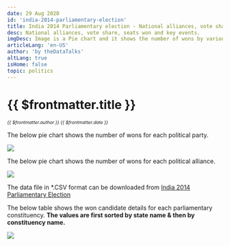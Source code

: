 ```yaml
---
date: 29 Aug 2020
id: 'india-2014-parliamentary-election'
title: India 2014 Parliamentary election - National alliances, vote share, seats won and key events.
desc: National alliances, vote share, seats won and key events.
imgDesc: Image is a Pie chart and it shows the number of wons by various alliances in the state.
articleLang: 'en-US'
author: 'by theDataTalks'
altLang: true
isHome: false
topic: politics
---
```


<altLang />

# {{ $frontmatter.title }}
<i style="font-size: 0.75em;"> {{ $frontmatter.author }} {{ $frontmatter.date }} </i>

The below pie chart shows the number of wons for each political party.  

![](/img/politics/india-2014-parliamentary-election/india-2014-election-1.png)

The below pie chart shows the number of wons for each political alliance.  

![](/img/politics/india-2014-parliamentary-election/india-2014-election-2.png)

The data file in \*.CSV format can be downloaded from [India 2014 Parliamentary Election](https://thedatatalks.in/datas/politics/india-2001-parliamentary-election.csv)

The below table shows the won candidate details for each parliamentary constituency.
**The values are first sorted by state name & then by constituency name.**

![](/img/politics/india-2014-parliamentary-election/india-2014-election-3.png)


<style>

</style>